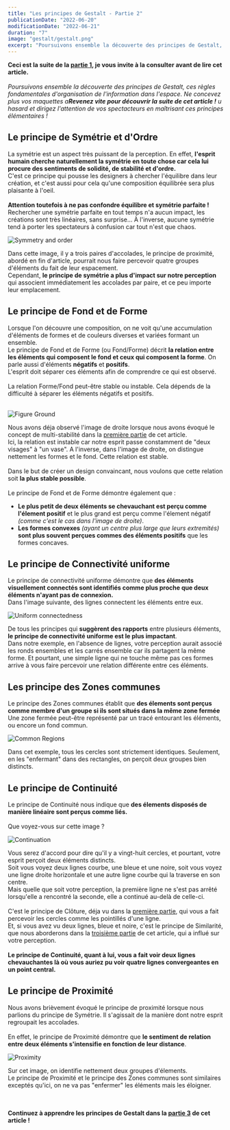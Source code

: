 ```yaml
---
title: "Les principes de Gestalt - Partie 2"
publicationDate: "2022-06-20"
modificationDate: "2022-06-21"
duration: "7"
image: "gestalt/gestalt.png"
excerpt: "Poursuivons ensemble la découverte des principes de Gestalt, ces règles fondamentales d'organisation de l'information dans l'espace. Ne concevez plus vos maquettes au hasard et dirigez l'attention de vos spectacteurs en maîtrisant ces principes élémentaires !"
---
```


**Ceci est la suite de la [partie 1](/blog/les-principes-de-gestalt-partie-1-3), je vous invite à la consulter avant de lire cet article.**<br/>
<br/>
*Poursuivons ensemble la découverte des principes de Gestalt, ces règles fondamentales d'organisation de l'information dans l'espace. Ne concevez plus vos maquettes a**Revenez vite pour découvrir la suite de cet article !**
u hasard et dirigez l'attention de vos spectacteurs en maîtrisant ces principes élémentaires !*

## Le principe de Symétrie et d'Ordre
La symétrie est un aspect très puissant de la perception. En effet, **l'esprit humain cherche naturellement la symétrie en toute chose car cela lui procure des sentiments de solidité, de stabilité et d'ordre.**<br/>
C'est ce principe qui pousse les designers à chercher l'équilibre dans leur création, et c'est aussi pour cela qu'une composition équilibrée sera plus plaisante à l'oeil.<br/>
<br/>
**Attention toutefois à ne pas confondre équilibre et symétrie parfaite !**<br/>
Rechercher une symétrie parfaite en tout temps n'a aucun impact, les créations sont très linéaires, sans surprise... À l'inverse, aucune symétrie tend à porter les spectateurs à confusion car tout n'est que chaos. 
<br/>

![Symmetry and order](/images/blog/gestalt/symmetry.png)

Dans cette image, il y a trois paires d'accolades, le principe de proximité, abordé en fin d'article, pourrait nous faire percevoir quatre groupes d'éléments du fait de leur espacement.<br/>
Cependant, **le principe de symétrie a plus d'impact sur notre perception** qui associent immédiatement les accolades par paire, et ce peu importe leur emplacement.

## Le principe de Fond et de Forme
Lorsque l'on découvre une composition, on ne voit qu'une accumulation d'éléments de formes et de couleurs diverses et variées formant un ensemble.<br/>
Le principe de Fond et de Forme (ou Fond/Forme) décrit **la relation entre les éléments qui composent le fond et ceux qui composent la forme**. On parle aussi d'éléments **négatifs** et **positifs**.<br/>
L'esprit doit séparer ces éléments afin de comprendre ce qui est observé.<br/>
<br/>
La relation Forme/Fond peut-être stable ou instable. Cela dépends de la difficulté à séparer les éléments négatifs et positifs.<br/>
<br/>

![Figure Ground](/images/blog/gestalt/figure-ground.png)
<br/>

Nous avons déja observé l'image de droite lorsque nous avons évoqué le concept de multi-stabilité dans la [première partie](/blog/les-principes-de-gestalt-partie-1-3) de cet article.<br/>
Ici, la relation est instable car notre esprit passe constamment de "deux visages" à "un vase". A l'inverse, dans l'image de droite, on distingue nettement les formes et le fond. Cette relation est stable.<br/>
<br/>
Dans le but de créer un design convaincant, nous voulons que cette relation soit **la plus stable possible**.<br/>
<br/>
Le principe de Fond et de Forme démontre également que :
- **Le plus petit de deux éléments se chevauchant est perçu comme l'élement positif** et le plus grand est perçu comme l'élement négatif *(comme c'est le cas dans l'image de droite)*.
- **Les formes convexes** *(ayant un centre plus large que leurs extremités)* **sont plus souvent perçues commes des éléments positifs** que les formes concaves. 


## Le principe de Connectivité uniforme
Le principe de connectivité uniforme démontre que **des éléments visuellement connectés sont identifiés comme plus proche que deux éléments n'ayant pas de connexion.**<br/>
Dans l'image suivante, des lignes connectent les éléments entre eux.<br/>

![Uniform connectedness](/images/blog/gestalt/uniform-connectedness.png)
<br/>

De tous les principes qui **suggèrent des rapports** entre plusieurs éléments, **le principe de connectivité uniforme est le plus impactant**.<br/>
Dans notre exemple, en l'absence de lignes, votre perception aurait associé les ronds ensembles et les carrés ensemble car ils partagent la même forme. Et pourtant, une simple ligne qui ne touche même pas ces formes arrive à vous faire percevoir une relation différente entre ces éléments.

## Les principe des Zones communes
Le principe des Zones communes établit que **des élements sont perçus comme membre d'un groupe si ils sont situés dans la même zone fermée**<br/>
Une zone fermée peut-être représenté par un tracé entourant les éléments, ou encore un fond commun.
<br/>

![Common Regions](/images/blog/gestalt/common-regions.png)

Dans cet exemple, tous les cercles sont strictement identiques. Seulement, en les "enfermant" dans des rectangles, on perçoit deux groupes bien distincts.<br/>

## Le principe de Continuité
Le principe de Continuité nous indique que **des élements disposés de manière linéaire sont perçus comme liés.**<br/>
<br/>
Que voyez-vous sur cette image ?<br/>

![Continuation](/images/blog/gestalt/continuation.png)
<br/>

Vous serez d'accord pour dire qu'il y a vingt-huit cercles, et pourtant, votre esprit perçoit deux éléments distincts.<br/>
Soit vous voyez deux lignes courbe, une bleue et une noire, soit vous voyez une ligne droite horizontale et une autre ligne courbe qui la traverse en son centre.<br/>
Mais quelle que soit votre perception, la première ligne ne s'est pas arrêté lorsqu'elle a rencontré la seconde, elle a continué au-delà de celle-ci.<br/>
<br/>
C'est le principe de Clôture, déja vu dans la [première partie](/blog/les-principes-de-gestalt-partie-1-3), qui vous a fait percevoir les cercles comme les pointillés d'une ligne.<br/>
Et, si vous avez vu deux lignes, bleue et noire, c'est le principe de Similarité, que nous aborderons dans la [troisième partie](/blog/les-principes-de-gestalt-partie-3-3) de cet article, qui a influé sur votre perception.<br/>
<br/>
**Le principe de Continuité, quant à lui, vous a fait voir deux lignes chevauchantes là où vous auriez pu voir quatre lignes convergeantes en un point central.**

## Le principe de Proximité
Nous avons brièvement évoqué le principe de proximité lorsque nous parlions du principe de Symétrie. Il s'agissait de la manière dont notre esprit regroupait les accolades.<br/>
<br/>
En effet, le principe de Proximité démontre que **le sentiment de relation entre deux éléments s'intensifie en fonction de leur distance**.

![Proximity](/images/blog/gestalt/proximity.png)
<br/>

Sur cet image, on identifie nettement deux groupes d'élements.<br/>
Le principe de Proximité et le principe des Zones communes sont similaires exceptés qu'ici, on ne va pas "enfermer" les éléments mais les éloigner.

<br/><br/>
**Continuez à apprendre les principes de Gestalt dans la [partie 3](/blog/les-principes-de-gestalt-partie-3-3) de cet article !**
